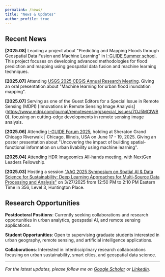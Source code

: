 ```yaml
---
permalink: /news/
title: "News & Updates"
author_profile: true
---
```


## Recent News

**[2025.08]** Leading a project about "Predicting and Mapping Floods through Geospatial Data Fusion and Machine Learning" in [I-GUIDE Summer school](https://i-guide.io/summer-school/summer-school-2025/projects/). This project focuses on developing advanced methodologies for flood prediction and mapping using geospatial data fusion and machine learning techniques.

**[2025.07]** Attending [USGS 2025 CEGIS Annual Research Meeting](https://www.usgs.gov/centers/cegis/science/2025-cegis-annual-research-meeting). Giving an oral presentation about "Machine learning for urban flood inundation mapping".

**[2025.07]** Serving as one of the Guest Editors for a Special Issue in Remote Sensing (MDPI) [Innovations in Remote Sensing Image Analysis] (https://www.mdpi.com/journal/remotesensing/special_issues/7OJ5MCIWB0), focusing on cutting-edge developments in remote sensing image analysis.

**[2025.06]** Attending [I-GUIDE Forum 2025](https://i-guide.io/forum/forum-2025/), holding at Sheraton Grand Chicago Riverwalk | Chicago, Illinois, USA on June 17 - 19, 2025. Giving an poster presentation about "Uncovering the impact of building spatial-functional information on urban livability using machine learning".

**[2025.04]** Attending HDR Imageomics All-hands meeting, with NextGen Leaders Fellowship.

**[2025.03]** Hosting a session ["AAG 2025 Symposium on Spatial AI & Data Science for Sustainability: Deep Learning Approaches for Multi-Source Data Processing and Analysis"](https://aag.secure-platform.com/aag2025/solicitations/82/sessiongallery/23502) on 3/27/2025 from 12:50 PM to 2:10 PM Eastern Time in 356, Level 3, Huntington Place.



## Research Opportunities

**Postdoctoral Positions**: Currently seeking collaborations and research opportunities in urban analytics, geospatial AI, and remote sensing applications.

**Student Opportunities**: Open to supervising graduate students interested in urban geography, remote sensing, and artificial intelligence applications.

**Collaborations**: Interested in interdisciplinary research collaborations focusing on urban sustainability, smart cities, and geospatial data science.

---

*For the latest updates, please follow me on [Google Scholar](https://scholar.google.com/citations?user=e0iE7SkAAAAJ&hl=en) or [LinkedIn](https://www.linkedin.com/in/wen-zhou-46aa43331/).* 
